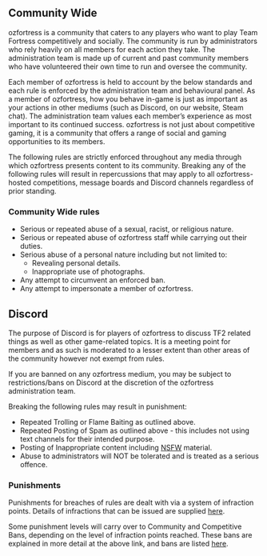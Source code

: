 ## Community Wide
ozfortress is a community that caters to any players who want to play Team Fortress competitively and socially. The community is run by administrators who rely heavily on all members for each action they take. The administration team is made up of current and past community members who have volunteered their own time to run and oversee the community.

Each member of ozfortress is held to account by the below standards and each rule is enforced by the administration team and behavioural panel. As a member of ozfortress, how you behave in-game is just as important as your actions in other mediums (such as Discord, on our website, Steam chat). The administration team values each member’s experience as most important to its continued success. ozfortress is not just about competitive gaming, it is a community that offers a range of social and gaming opportunities to its members.

The following rules are strictly enforced throughout any media through which ozfortress presents content to its community. Breaking any of the following rules will result in repercussions that may apply to all ozfortress-hosted competitions, message boards and Discord channels regardless of prior standing.

### Community Wide rules
+ Serious or repeated abuse of a sexual, racist, or religious nature.
+ Serious or repeated abuse of ozfortress staff while carrying out their duties.
+ Serious abuse of a personal nature including but not limited to:
    - Revealing personal details.
    - Inappropriate use of photographs.
+ Any attempt to circumvent an enforced ban.
+ Any attempt to impersonate a member of ozfortress.

## Discord
The purpose of Discord is for players of ozfortress to discuss TF2 related things as well as other game-related topics. It is a meeting point for members and as such is moderated to a lesser extent than other areas of the community however not exempt from rules.

If you are banned on any ozfortress medium, you may be subject to restrictions/bans on Discord at the discretion of the ozfortress administration team.

Breaking the following rules may result in punishment:

+ Repeated Trolling or Flame Baiting as outlined above.
+ Repeated Posting of Spam as outlined above - this includes not using text channels for their intended purpose.
+ Posting of Inappropriate content including [NSFW](http://en.wikipedia.org/wiki/Not_safe_for_work) material.
+ Abuse to administrators will NOT be tolerated and is treated as a serious offence.

### Punishments
Punishments for breaches of rules are dealt with via a system of infraction points. Details of infractions that can be issued are supplied [here](https://docs.ozfortress.com/rules/infractions).

Some punishment levels will carry over to Community and Competitive Bans, depending on the level of infraction points reached. These bans are explained in more detail at the above link, and bans are listed [here](https://docs.ozfortress.com/info/ban_types/).